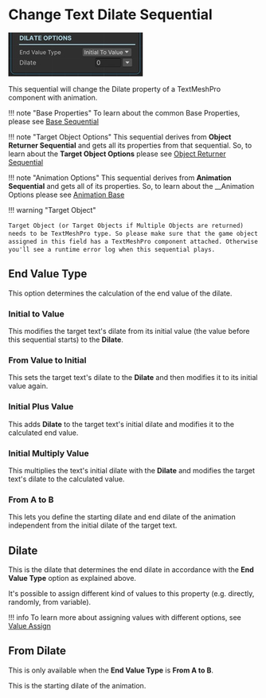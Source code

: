 # Change Text Dilate Sequential

![Dilate](../../img/sequential_textdilate.jpg)

This sequential will change the Dilate property of a TextMeshPro component with animation.


!!! note "Base Properties"
    To learn about the common Base Properties, please see [Base Sequential](../sequential_base.md)

!!! note "Target Object Options"
    This sequential derives from __Object Returner Sequential__ and gets all its properties from that sequential. So, to learn about the __Target Object Options__ please see [Object Returner Sequential](../sequentialobjectreturner/index.md)

!!! note "Animation Options"
    This sequential derives from __Animation Sequential__ and gets all of its properties. So, to learn about the __Animation Options please see [Animation Base](index.md)

!!! warning "Target Object"
 
    Target Object (or Target Objects if Multiple Objects are returned) needs to be TextMeshPro type. So please make sure that the game object assigned in this field has a TextMeshPro component attached. Otherwise you'll see a runtime error log when this sequential plays.

## End Value Type

This option determines the calculation of the end value of the dilate.

### Initial to Value

This modifies the target text's dilate from its initial value (the value before this sequential starts) to the __Dilate__.


### From Value to Initial

This sets the target text's dilate to the __Dilate__ and then modifies it to its initial value again.

### Initial Plus Value

This adds __Dilate__ to the target text's initial dilate and modifies it to the calculated end value.


### Initial Multiply Value

This multiplies the text's initial dilate with the __Dilate__ and modifies the target text's dilate to the calculated value.

### From A to B

This lets you define the starting dilate and end dilate of the animation independent from the initial dilate of the target text.


## Dilate

This is the dilate that determines the end dilate in accordance with the __End Value Type__ option as explained above.

It's possible to assign different kind of values to this property (e.g. directly, randomly, from variable).


!!! info
    To learn more about assigning values with different options, see [Value Assign](../../valueassign.md)
 

## From Dilate

This is only available when the __End Value Type__ is __From A to B__.

This is the starting dilate of the animation.

